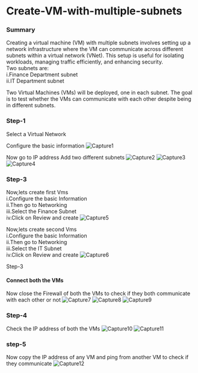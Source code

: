 # Create-VM-with-multiple-subnets

### Summary

Creating a virtual machine (VM) with multiple subnets involves setting up a network infrastructure where the VM can communicate across different subnets within a virtual network (VNet). This setup is useful for isolating workloads, managing traffic efficiently, and enhancing security.<br>
Two subnets are:<br>
i.Finance Department subnet<br>
ii.IT Department subnet<br>

Two Virtual Machines (VMs) will be deployed, one in each subnet. The goal is to test whether the VMs can communicate with each other despite being in different subnets.

### Step-1

Select a Virtual Network

Configure the basic information
![Capture1](https://github.com/user-attachments/assets/f1cc28ed-213f-42b2-afd3-086a20b0ebf6)

Now go to IP address
Add two different subnets
![Capture2](https://github.com/user-attachments/assets/3f2de9c0-f577-4dac-9797-a97cac52b1cd)
![Capture3](https://github.com/user-attachments/assets/4a768be2-7641-4be8-b4f2-24797d598569)
![Capture4](https://github.com/user-attachments/assets/08533fa3-afaa-491a-adf6-acb4a1fe9d1e)

### Step-3

Now,lets create first Vms<br>
i.Configure the basic Information<br>
ii.Then go to Networking<br>
iii.Select the Finance Subnet<br>
iv.Click on Review and create
![Capture5](https://github.com/user-attachments/assets/392fb655-7787-43c4-b77f-a1f68b4f4faa)

Now,lets create second Vms<br>
i.Configure the basic Information<br>
ii.Then go to Networking<br>
iii.Select the IT Subnet<br>
iv.Click on Review and create
![Capture6](https://github.com/user-attachments/assets/f870b666-8f1d-40ca-a716-20c1db952c31)

Step-3

#### Connect both the VMs
Now close the Firewall of both the VMs to check if they both communicate with each other or not
![Capture7](https://github.com/user-attachments/assets/5f654c28-2131-4dd6-8cfc-ce2b6f91a698)
![Capture8](https://github.com/user-attachments/assets/b41f15f3-2393-47c4-ae53-715cb0090571)
![Capture9](https://github.com/user-attachments/assets/04106566-7719-441c-b113-a838b403d203)

### Step-4

Check the IP address of both the VMs
![Capture10](https://github.com/user-attachments/assets/3c305cd1-409e-4184-b72d-e329fb50f51e)
![Capture11](https://github.com/user-attachments/assets/8eee3ddc-a936-4d83-8213-35f5bcb80db5)

### step-5

Now copy the IP address of any VM and ping from another VM to check if they communicate
![Capture12](https://github.com/user-attachments/assets/c0a694ad-62d6-44c6-a057-9ea3afe6249e)












